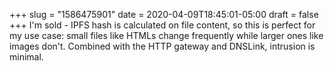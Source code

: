 +++
slug = "1586475901"
date = 2020-04-09T18:45:01-05:00
draft = false
+++
I'm sold - IPFS hash is calculated on file content, so this is perfect for my use case: small files like HTMLs change frequently while larger ones like images don't. Combined with the HTTP gateway and DNSLink, intrusion is minimal.